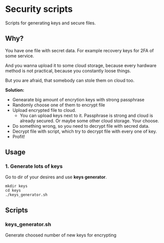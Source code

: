 # Security scripts

Scripts for generating keys and secure files.

## Why?

You have one file with secret data. For example recovery keys for 2FA of some service.

And you wanna upload it to some cloud storage, because every hardware method is not practical, because you constantly loose things.

But you are afraid, that somebody can stole them on cloud too.

__Solution:__

- Genearate big amount of encrytion keys with strong passphrase
- Randomly choose one of them to encrypt file
- Upload encrypted file to cloud.
	- You can upload keys next to it. Passphrase is strong and cloud is already secured. Or maybe some other cloud storage. Your choose.
- Do something wrong, so you need to decrypt file with secred data.
- Decrypt file with script, which try to decrypt file with every one of key.
- Profit!

## Usage

### 1. Generate lots of keys

Go to dir of your desires and use __keys generator__.

```
mkdir keys
cd keys
./keys_generator.sh
```

## Scripts

### keys_generator.sh

Generate choosed number of new keys for encrypting 
